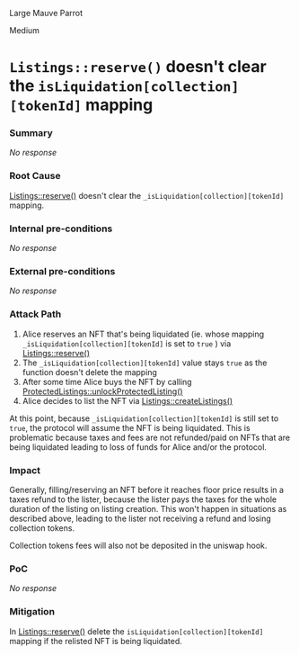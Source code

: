 Large Mauve Parrot

Medium

# `Listings::reserve()` doesn't clear the `isLiquidation[collection][tokenId]` mapping

### Summary

_No response_

### Root Cause

[Listings::reserve()](https://github.com/sherlock-audit/2024-08-flayer/blob/main/flayer/src/contracts/Listings.sol#L690) doesn't clear the `_isLiquidation[collection][tokenId]` mapping.

### Internal pre-conditions

_No response_

### External pre-conditions

_No response_

### Attack Path

1. Alice reserves an NFT that's being liquidated (ie. whose mapping `_isLiquidation[collection][tokenId]` is set to `true` ) via [Listings::reserve()](https://github.com/sherlock-audit/2024-08-flayer/blob/main/flayer/src/contracts/Listings.sol#L690)
2. The `_isLiquidation[collection][tokenId]` value stays `true` as the function doesn't delete the mapping
3. After some time Alice buys the NFT by calling [ProtectedListings::unlockProtectedListing()](https://github.com/sherlock-audit/2024-08-flayer/blob/main/flayer/src/contracts/ProtectedListings.sol#L287)
4. Alice decides to list the NFT via [Listings::createListings()](https://github.com/sherlock-audit/2024-08-flayer/blob/main/flayer/src/contracts/Listings.sol#L130)

At this point, because `_isLiquidation[collection][tokenId]` is still set to `true`, the protocol will assume the NFT is being liquidated. This is problematic because taxes and fees are not refunded/paid on NFTs that are being liquidated leading to loss of funds for Alice and/or the protocol.

### Impact

Generally, filling/reserving an NFT before it reaches floor price results in a taxes refund to the lister, because the lister pays the taxes for the whole duration of the listing on listing creation. This won't happen in situations as described above, leading to the lister not receiving a refund and losing collection tokens.

Collection tokens fees will also not be deposited in the uniswap hook.
### PoC

_No response_

### Mitigation

In [Listings::reserve()](https://github.com/sherlock-audit/2024-08-flayer/blob/main/flayer/src/contracts/Listings.sol#L690) delete the `isLiquidation[collection][tokenId]` mapping if the relisted NFT is being liquidated.